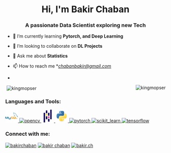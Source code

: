 <h1 align="center">Hi, I'm Bakir Chaban</h1>
<h3 align="center">A passionate Data Scientist exploring new Tech</h3>

- 🌱 I’m currently learning **Pytorch, and Deep Learning**

- 👯 I’m looking to collaborate on **DL Projects**

- 💬 Ask me about **Statistics**

- 📫 How to reach me **chabanbakir@gmail.com*
- 
<p><img align="right" src="https://github-readme-stats.vercel.app/api/top-langs?username=kingmopser&show_icons=true&locale=en&layout=compact" alt="kingmopser" /></p>

<p>&nbsp;<img align="center" src="https://github-readme-stats.vercel.app/api?username=kingmopser&show_icons=true&locale=en" alt="kingmopser" /></p>


<h3 align="left">Languages and Tools:</h3>
<p align="left"> <a href="https://www.mysql.com/" target="_blank" rel="noreferrer"> <img src="https://raw.githubusercontent.com/devicons/devicon/master/icons/mysql/mysql-original-wordmark.svg" alt="mysql" width="40" height="40"/> </a> <a href="https://opencv.org/" target="_blank" rel="noreferrer"> <img src="https://www.vectorlogo.zone/logos/opencv/opencv-icon.svg" alt="opencv" width="40" height="40"/> </a> <a href="https://pandas.pydata.org/" target="_blank" rel="noreferrer"> <img src="https://raw.githubusercontent.com/devicons/devicon/2ae2a900d2f041da66e950e4d48052658d850630/icons/pandas/pandas-original.svg" alt="pandas" width="40" height="40"/> </a> <a href="https://www.python.org" target="_blank" rel="noreferrer"> <img src="https://raw.githubusercontent.com/devicons/devicon/master/icons/python/python-original.svg" alt="python" width="40" height="40"/> </a> <a href="https://pytorch.org/" target="_blank" rel="noreferrer"> <img src="https://www.vectorlogo.zone/logos/pytorch/pytorch-icon.svg" alt="pytorch" width="40" height="40"/> </a> <a href="https://scikit-learn.org/" target="_blank" rel="noreferrer"> <img src="https://upload.wikimedia.org/wikipedia/commons/0/05/Scikit_learn_logo_small.svg" alt="scikit_learn" width="40" height="40"/> </a> <a href="https://www.tensorflow.org" target="_blank" rel="noreferrer"> <img src="https://www.vectorlogo.zone/logos/tensorflow/tensorflow-icon.svg" alt="tensorflow" width="40" height="40"/> </a> </p>

<h3 align="left">Connect with me:</h3>
<p align="left">
<a href="https://linkedin.com/in/bakirchaban" target="blank"><img align="center" src="https://raw.githubusercontent.com/rahuldkjain/github-profile-readme-generator/master/src/images/icons/Social/linked-in-alt.svg" alt="bakirchaban" height="30" width="40" /></a>
<a href="https://kaggle.com/bakir chaban" target="blank"><img align="center" src="https://raw.githubusercontent.com/rahuldkjain/github-profile-readme-generator/master/src/images/icons/Social/kaggle.svg" alt="bakir chaban" height="30" width="40" /></a>
<a href="https://instagram.com/bakir.ch" target="blank"><img align="center" src="https://raw.githubusercontent.com/rahuldkjain/github-profile-readme-generator/master/src/images/icons/Social/instagram.svg" alt="bakir.ch" height="30" width="40" /></a>
</p>
